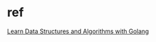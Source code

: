 # ref
[Learn Data Structures and Algorithms with Golang](https://www.packtpub.com/application-development/learn-data-structures-and-algorithms-golang)
